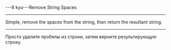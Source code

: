 ---8 kyu---Remove String Spaces

---

Simple, remove the spaces from the string, then return the resultant string.

---

Просто удалите пробелы из строки, затем верните результирующую строку.
